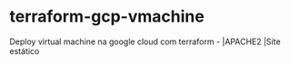 # terraform-gcp-vmachine
Deploy virtual machine na google cloud com terraform - |APACHE2 |Site estático
